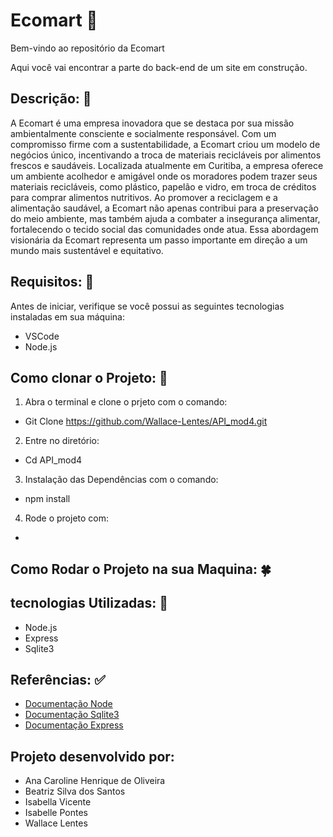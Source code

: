 # Ecomart 🌿

Bem-vindo ao repositório da Ecomart

Aqui você vai encontrar a parte do back-end de um site em construção. 

## Descrição: 🌱

A Ecomart é uma empresa inovadora que se destaca por sua missão ambientalmente consciente e socialmente responsável. Com um compromisso firme com a sustentabilidade, a Ecomart criou um modelo de negócios único, incentivando a troca de materiais recicláveis por alimentos frescos e saudáveis. Localizada atualmente em Curitiba, a empresa oferece um ambiente acolhedor e amigável onde os moradores podem trazer seus materiais recicláveis, como plástico, papelão e vidro, em troca de créditos para comprar alimentos nutritivos. Ao promover a reciclagem e a alimentação saudável, a Ecomart não apenas contribui para a preservação do meio ambiente, mas também ajuda a combater a insegurança alimentar, fortalecendo o tecido social das comunidades onde atua. Essa abordagem visionária da Ecomart representa um passo importante em direção a um mundo mais sustentável e equitativo.

## Requisitos: 🌴

Antes de iniciar, verifique se você possui as seguintes tecnologias instaladas em sua máquina:

- VSCode
- Node.js

## Como clonar o Projeto: 🌵

1. Abra o terminal e clone o prjeto com o comando:
- Git Clone https://github.com/Wallace-Lentes/API_mod4.git
2. Entre no diretório:
- Cd API_mod4
3. Instalação das Dependências com o comando:
- npm install
4. Rode o projeto com:
- 

## Como Rodar o Projeto na sua Maquina: 🍀

## tecnologias Utilizadas: 📌

- Node.js
- Express
- Sqlite3

## Referências: ✅

- [Documentação Node](https://nodejs.org/en/)
- [Documentação Sqlite3](https://www.sqlite.org/docs.html)
- [Documentação Express](https://expressjs.com/pt-br/)

## Projeto desenvolvido por:

- Ana Caroline Henrique de Oliveira
- Beatriz Silva dos Santos
- Isabella Vicente
- Isabelle Pontes 
- Wallace Lentes

